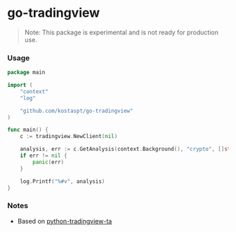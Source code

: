 # go-tradingview
> Note: This package is experimental and is not ready for production use.

### Usage
```go
package main

import (
	"context"
	"log"

	"github.com/kostaspt/go-tradingview"
)

func main() {
	c := tradingview.NewClient(nil)

	analysis, err := c.GetAnalysis(context.Background(), "crypto", []string{"BINANCE:BTCEUR"}, tradingview.DefaultInterval)
	if err != nil {
		panic(err)
	}

	log.Printf("%#v", analysis)
}
```

### Notes
- Based on [python-tradingview-ta](https://github.com/brian-the-dev/python-tradingview-ta)
